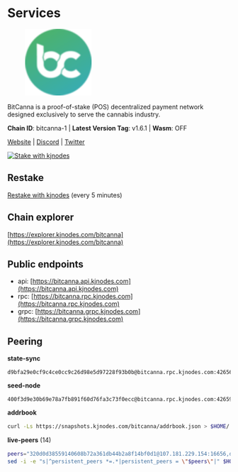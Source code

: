 # Services

<figure><img src="https://raw.githubusercontent.com/kj89/cosmos-images/main/logos/bitcanna.png" width="150" alt=""><figcaption></figcaption></figure>

BitCanna is a proof-of-stake (POS) decentralized payment network designed exclusively to serve the cannabis industry. 

**Chain ID**: bitcanna-1 | **Latest Version Tag**: v1.6.1 | **Wasm**: OFF

[Website](https://www.bitcanna.io) | [Discord](https://discord.gg/9AVrzaVQvs) | [Twitter](https://twitter.com/BitCannaGlobal)

[![Stake with kjnodes](https://i.ibb.co/cr44Q8j/button-stake-with-kjnodes.png)](https://restake.app/bitcanna/bcnavaloper1aym6s8eza7kjvnxuwxufrzccz6vqvgnsc47cc7)

## Restake

[Restake with kjnodes](https://restake.app/bitcanna/bcnavaloper1aym6s8eza7kjvnxuwxufrzccz6vqvgnsc47cc7) (every 5 minutes)
## Chain explorer
[https://explorer.kjnodes.com/bitcanna](https://explorer.kjnodes.com/bitcanna)

## Public endpoints

* api: [https://bitcanna.api.kjnodes.com](https://bitcanna.api.kjnodes.com)
* rpc: [https://bitcanna.rpc.kjnodes.com](https://bitcanna.rpc.kjnodes.com)
* grpc: [https://bitcanna.grpc.kjnodes.com](https://bitcanna.grpc.kjnodes.com)

## Peering

**state-sync**

```text
d9bfa29e0cf9c4ce0cc9c26d98e5d97228f93b0b@bitcanna.rpc.kjnodes.com:42656
```

**seed-node**

```text
400f3d9e30b69e78a7fb891f60d76fa3c73f0ecc@bitcanna.rpc.kjnodes.com:42659
```

**addrbook**
```bash
curl -Ls https://snapshots.kjnodes.com/bitcanna/addrbook.json > $HOME/.bcna/config/addrbook.json
```

**live-peers** (14)
```bash
peers="320d0d38559140608b72a361db44b2a8f14bf0d1@107.181.229.154:16656,d9bfa29e0cf9c4ce0cc9c26d98e5d97228f93b0b@65.109.88.38:42656,8e4e1f1e087c76c71c64e477e95495833da82aa2@135.181.173.137:26656,d16080503125692e49e7d43275c5de1e48bfff1f@5.9.50.59:26656,ad820cb2fa85e525538207bb24ee49a61a74eb45@93.115.25.15:26656,b204222a9b6ca4eee39a836b7406483a5ad4e719@144.91.114.250:26656,7c00beb4956bc40cd33ced6e2c2ffe07d4fa32e7@95.216.242.82:36656,a66bce0ddb49dcf60a5b83fd94a7bd4d0878f127@154.53.40.9:26656,97e4468ac589eac505a800411c635b14511a61bb@144.76.239.25:26656,4dabde84771e8689403ce7c8b76d27e555ab2f00@65.21.136.170:50656,c124ce0b508e8b9ed1c5b6957f362225659b5343@144.76.177.185:26656,5bb0a042e8a4ee28bcda1e26148e57787e75a42e@23.88.69.22:28466,6cceba286b498d4a1931f85e35ea0fa433373057@78.47.208.97:26656,ec4796daea06ecf0e51819b931fbcb3e1a99b137@144.91.101.49:26656"
sed -i -e "s|^persistent_peers *=.*|persistent_peers = \"$peers\"|" $HOME/.bcna/config/config.toml
```
